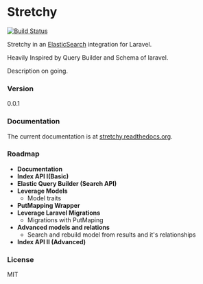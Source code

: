 Stretchy
=========
[![Build Status](https://travis-ci.org/ErickTamayo/Stretchy.svg?branch=master)](https://travis-ci.org/ErickTamayo/Stretchy)

Stretchy in an [ElasticSearch] integration for Laravel.

Heavily Inspired by Query Builder and Schema of laravel.

Description on going.

### Version
0.0.1

### Documentation

The current documentation is at [stretchy.readthedocs.org](http://stretchy.readthedocs.org/).

### Roadmap
- **Documentation**
- **Index API I(Basic)**
- **Elastic Query Builder (Search API)**
- **Leverage Models**
	- Model traits
- **PutMapping Wrapper**
- **Leverage Laravel Migrations**
	- Migrations with PutMaping
- **Advanced models and relations**
	- Search and rebuild model from results and it's relationships
- **Index API II (Advanced)**

### License
MIT

[ElasticSearch]:http://www.elasticsearch.org/
